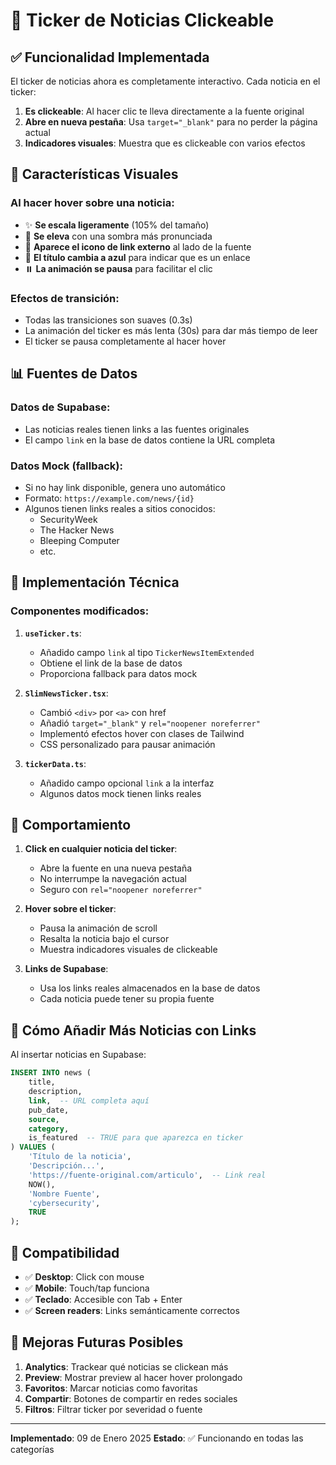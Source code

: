 # 🎯 Ticker de Noticias Clickeable

## ✅ Funcionalidad Implementada

El ticker de noticias ahora es completamente interactivo. Cada noticia en el ticker:

1. **Es clickeable**: Al hacer clic te lleva directamente a la fuente original
2. **Abre en nueva pestaña**: Usa `target="_blank"` para no perder la página actual
3. **Indicadores visuales**: Muestra que es clickeable con varios efectos

## 🎨 Características Visuales

### Al hacer hover sobre una noticia:

- ✨ **Se escala ligeramente** (105% del tamaño)
- 📍 **Se eleva** con una sombra más pronunciada
- 🔗 **Aparece el icono de link externo** al lado de la fuente
- 🎨 **El título cambia a azul** para indicar que es un enlace
- ⏸️ **La animación se pausa** para facilitar el clic

### Efectos de transición:

- Todas las transiciones son suaves (0.3s)
- La animación del ticker es más lenta (30s) para dar más tiempo de leer
- El ticker se pausa completamente al hacer hover

## 📊 Fuentes de Datos

### Datos de Supabase:
- Las noticias reales tienen links a las fuentes originales
- El campo `link` en la base de datos contiene la URL completa

### Datos Mock (fallback):
- Si no hay link disponible, genera uno automático
- Formato: `https://example.com/news/{id}`
- Algunos tienen links reales a sitios conocidos:
  - SecurityWeek
  - The Hacker News
  - Bleeping Computer
  - etc.

## 🔧 Implementación Técnica

### Componentes modificados:

1. **`useTicker.ts`**:
   - Añadido campo `link` al tipo `TickerNewsItemExtended`
   - Obtiene el link de la base de datos
   - Proporciona fallback para datos mock

2. **`SlimNewsTicker.tsx`**:
   - Cambió `<div>` por `<a>` con href
   - Añadió `target="_blank"` y `rel="noopener noreferrer"`
   - Implementó efectos hover con clases de Tailwind
   - CSS personalizado para pausar animación

3. **`tickerData.ts`**:
   - Añadido campo opcional `link` a la interfaz
   - Algunos datos mock tienen links reales

## 🎯 Comportamiento

1. **Click en cualquier noticia del ticker**:
   - Abre la fuente en una nueva pestaña
   - No interrumpe la navegación actual
   - Seguro con `rel="noopener noreferrer"`

2. **Hover sobre el ticker**:
   - Pausa la animación de scroll
   - Resalta la noticia bajo el cursor
   - Muestra indicadores visuales de clickeable

3. **Links de Supabase**:
   - Usa los links reales almacenados en la base de datos
   - Cada noticia puede tener su propia fuente

## 🚀 Cómo Añadir Más Noticias con Links

Al insertar noticias en Supabase:

```sql
INSERT INTO news (
    title, 
    description, 
    link,  -- URL completa aquí
    pub_date, 
    source, 
    category,
    is_featured  -- TRUE para que aparezca en ticker
) VALUES (
    'Título de la noticia',
    'Descripción...',
    'https://fuente-original.com/articulo',  -- Link real
    NOW(),
    'Nombre Fuente',
    'cybersecurity',
    TRUE
);
```

## 📱 Compatibilidad

- ✅ **Desktop**: Click con mouse
- ✅ **Mobile**: Touch/tap funciona
- ✅ **Teclado**: Accesible con Tab + Enter
- ✅ **Screen readers**: Links semánticamente correctos

## 🎉 Mejoras Futuras Posibles

1. **Analytics**: Trackear qué noticias se clickean más
2. **Preview**: Mostrar preview al hacer hover prolongado
3. **Favoritos**: Marcar noticias como favoritas
4. **Compartir**: Botones de compartir en redes sociales
5. **Filtros**: Filtrar ticker por severidad o fuente

---

**Implementado**: 09 de Enero 2025
**Estado**: ✅ Funcionando en todas las categorías